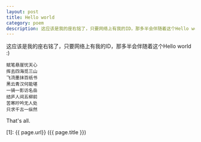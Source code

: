 ```yaml
---
layout: post
title: Hello world
category: poem
description: 这应该是我的座右铭了，只要网络上有我的ID，那多半会伴随着这个Hello world :)
---
```


这应该是我的座右铭了，只要网络上有我的ID，那多半会伴随着这个Hello world :)

    赋笔悬崖忧天心  
    挥去四海觅三山  
    飞流墨抹百纸书  
    黑云青汉何能堪  
    一骑一影访名岳  
    结庐人间五柳前  
    苦寒咛吟无人处  
    只求千古一纵然  

That's all.

[Shy07]:    http://git.shy07.com  "Shy07"
[1]:    {{ page.url}}  ({{ page.title }})
